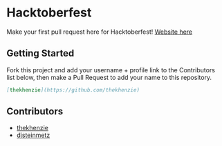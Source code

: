 # Hacktoberfest
Make your first pull request here for Hacktoberfest! [Website here](https://thekhenzie.github.io/Hacktoberfest-2018/)

## Getting Started

Fork this project and add your username + profile link to the Contributors list below, then make a Pull Request to add your name to this repository.

```markdown
[thekhenzie](https://github.com/thekhenzie)
```

## Contributors

 - [thekhenzie](https://github.com/thekhenzie)
 - [djsteinmetz](https://github.com/djsteinmetz)
